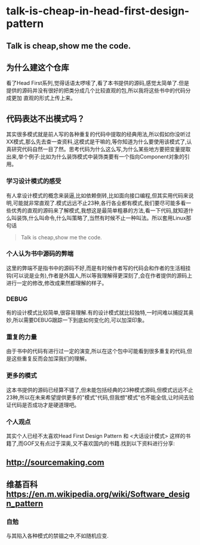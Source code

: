 # talk-is-cheap-in-head-first-design-pattern
## Talk is cheap,show me the code.

## 为什么建这个仓库

看了Head First系列,觉得话语太啰嗦了,看了本书提供的源码,感觉太简单了.但是提供的源码并没有很好的把类分成几个比较直观的包,所以我将这些书中的代码分成更加
直观的形式上传上来。

## 代码表达不出模式吗？
其实很多模式就是前人写的各种重复的代码中提取的经典用法,所以假如你没听过XX模式,那么先去查一查资料,这模式是干嘛的,等你知道为什么要使用该模式了,认真研究代码自然一目了然。思考代码为什么这么写,为什么某些地方要把变量提取出来,举个例子:比如为什么装饰模式中装饰类要有一个指向Component对象的引用。

### 学习设计模式的感受
有人拿设计模式的概念来装逼,比如依赖倒转,比如面向接口编程,但其实用代码来说明,可能就非常直观了.模式远远不止23种,各行各业都有模式,我们要尽可能多看一些优秀的直观的源码来了解模式,我想这是最简单粗暴的方法,看一下代码,就知道什么叫装饰,什么叫命令,什么叫策略了,当然有时候不止一种叫法。所以套用Linux那句话
> Talk is cheap,show me the code.

### 个人认为书中源码的弊端
这里的弊端不是指书中的源码不好,而是有时候作者写的代码会和作者的生活相挂钩(可以说是业务),作者是外国人,所以等我理解得更深刻了,会在作者提供的源码上进行一定的修改,修改成果然都理解的样子。


### DEBUG
有的设计模式比较简单,很容易理解.有的设计模式就比较独特,一时间难以捕捉其奥妙,所以需要DEBUG跟踪一下到底如何变化的,可以加深印象。

### 重复的力量
由于书中的代码有进行过一定的演变,所以在这个包中可能看到很多重复的代码,但是这些重复反而会加深我们的理解。

### 更多的模式
这本书提供的源码已经算不错了,但未能包括经典的23种模式源码,但模式远远不止23种,所以在未来希望提供更多的"模式"代码,但我想"模式"也不能全信,让时间去验证代码是否成功才是硬道理吧。

### 个人观点
其实个人已经不太喜欢Head First Design Pattern 和 <大话设计模式> 这样的书籍了,而GOF又有点过于深奥,又不喜欢国内的书籍.找到以下资料进行分享:

## http://sourcemaking.com 
## 维基百科  https://en.m.wikipedia.org/wiki/Software_design_pattern

### 自勉
与其陷入各种模式的禁锢之中,不如随机应变.


